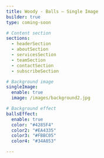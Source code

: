 ```yaml
---
title: Woody - Balls – Single Image
builder: true
type: coming-soon

# Content section
sections:
  - headerSection
  - aboutSection
  - servicesSection
  - teamSection
  - contactSection
  - subscribeSection

# Background image
singleImage: 
  enable: true
  image: /images/background2.jpg

# Background effect
ballsEffect: 
  enable: true
  color: "#4285F4"
  color2: "#EA4335"
  color3: "#FBBC05"
  color4: "#34A853"

---
```


